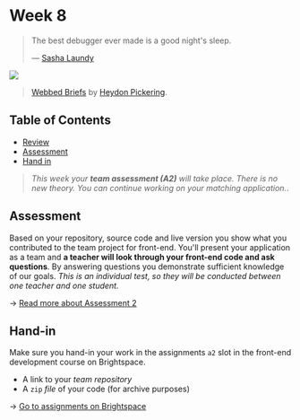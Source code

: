 # Week 8

> The best debugger ever made is a good night's sleep.
>
> — [Sasha Laundy][quote-author]

[![][inspiration-cover]][inspiration-link]

> [Webbed Briefs][inspiration-link] by
> [Heydon Pickering][inspiration-author].

## Table of Contents
*  [Review](#review)
*  [Assessment](#assesment)
*  [Hand in](#hand-in)


> _This week your **team assessment (A2)** will take place. There is no new theory. You can continue working on your matching application._.

## Assessment

Based on your repository, source code and live version you show what you contributed to the team project for front-end. You'll present your application as a team and **a teacher will look through your front-end code and ask questions**. By answering questions you demonstrate sufficient knowledge of our goals. _This is an individual test, so they will be conducted between one teacher and one student._

→ [Read more about Assessment 2](/grading/a2.md)  

## Hand-in
Make sure you hand-in your work in the assignments `a2` slot in the front-end development course on Brightspace.
* A link to your _team repository_
* A `zip` _file_ of your code (for archive purposes)

→ [Go to assignments on Brightspace](https://dlo.mijnhva.nl/d2l/home/324291)  

[quote-author]: https://twitter.com/SashaLaundy/status/936661004137635840
[inspiration-cover]: assets/images/webbed.png
[inspiration-link]: https://briefs.video
[inspiration-author]: https://briefs.video

[assignments]: https://dlo.mijnhva.nl/d2l/lms/dropbox/admin/folders_manage.d2l?ou=192551